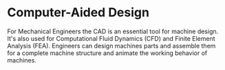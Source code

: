 #  Computer-Aided Design
For Mechanical Engineers the CAD is an essential tool for machine design. It's also used for Computational Fluid Dynamics (CFD) and Finite Element Analysis (FEA). Engineers can design machines parts and assemble them for a complete machine structure and animate the working behavior of machines. 
